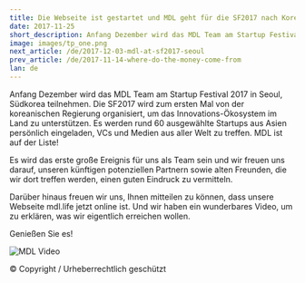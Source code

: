 ```yaml
---
title: Die Webseite ist gestartet und MDL geht für die SF2017 nach Korea
date: 2017-11-25
short_description: Anfang Dezember wird das MDL Team am Startup Festival 2017 in Seoul, Südkorea teilnehmen.
image: images/tp_one.png
next_article: /de/2017-12-03-mdl-at-sf2017-seoul
prev_article: /de/2017-11-14-where-do-the-money-come-from
lan: de
---
```


Anfang Dezember wird das MDL Team am Startup Festival 2017 in Seoul, Südkorea teilnehmen. Die SF2017 wird zum ersten Mal von der koreanischen Regierung organisiert, um das Innovations-Ökosystem im Land zu unterstützen. Es werden rund 60 ausgewählte Startups aus Asien persönlich eingeladen, VCs und Medien aus aller Welt zu treffen. MDL ist auf der Liste!

Es wird das erste große Ereignis für uns als Team sein und wir freuen uns darauf, unseren künftigen potenziellen Partnern sowie alten Freunden, die wir dort treffen werden, einen guten Eindruck zu vermitteln.

Darüber hinaus freuen wir uns, Ihnen mitteilen zu können, dass unsere Webseite mdl.life jetzt online ist. Und wir haben ein wunderbares Video, um zu erklären, was wir eigentlich erreichen wollen.

Genießen Sie es!

![MDL Video]("https://gateway.ipfs.io/ipfs/QmVBECcf1tMtmu4mSXivXJj3NQr9kWjvQrWYpWikEB3ReB/MDL%20Intro%20Video.mp4")

© Copyright / Urheberrechtlich geschützt
